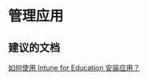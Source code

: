 <properties
    pageTitle="Managing Apps"
    description="管理应用"
    service="microsoft.intune"
    resource="intune"
    authors="mackie1604"
    displayOrder=""
    selfHelpType="generic"
    supportTopicIds="32568692"
    resourceTags=""
    productPesIds="15584"
    cloudEnvironments="public"
/>


# <a name="managing-apps"></a>管理应用

## <a name="recommended-documents"></a>**建议的文档**

[如何使用 Intune for Education 安装应用？](https://docs.microsoft.com/intune-education/install-apps)<br>



